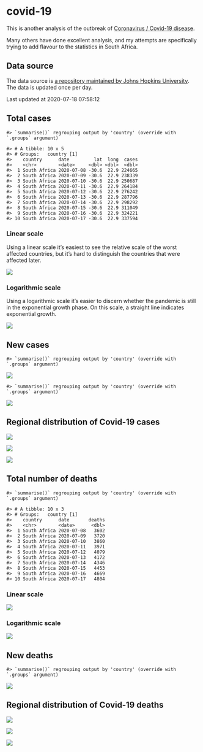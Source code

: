 
<!-- README.md is generated from README.Rmd. Please edit that file -->

# covid-19

<!-- badges: start -->

<!-- badges: end -->

This is another analysis of the outbreak of [Coronavirus / Covid-19
disease](https://en.wikipedia.org/wiki/Coronavirus_disease_2019).

Many others have done excellent analysis, and my attempts are
specifically trying to add flavour to the statistics in South Africa.

## Data source

The data source is [a repository maintained by Johns Hopkins
University](https://github.com/CSSEGISandData/COVID-19). The data is
updated once per day.

Last updated at 2020-07-18 07:58:12

## Total cases

    #> `summarise()` regrouping output by 'country' (override with `.groups` argument)

    #> # A tibble: 10 x 5
    #> # Groups:   country [1]
    #>    country      date         lat  long  cases
    #>    <chr>        <date>     <dbl> <dbl>  <dbl>
    #>  1 South Africa 2020-07-08 -30.6  22.9 224665
    #>  2 South Africa 2020-07-09 -30.6  22.9 238339
    #>  3 South Africa 2020-07-10 -30.6  22.9 250687
    #>  4 South Africa 2020-07-11 -30.6  22.9 264184
    #>  5 South Africa 2020-07-12 -30.6  22.9 276242
    #>  6 South Africa 2020-07-13 -30.6  22.9 287796
    #>  7 South Africa 2020-07-14 -30.6  22.9 298292
    #>  8 South Africa 2020-07-15 -30.6  22.9 311049
    #>  9 South Africa 2020-07-16 -30.6  22.9 324221
    #> 10 South Africa 2020-07-17 -30.6  22.9 337594

### Linear scale

Using a linear scale it’s easiest to see the relative scale of the worst
affected countries, but it’s hard to distinguish the countries that were
affected later.

![](README_files/figure-gfm/unnamed-chunk-5-1.png)<!-- -->

### Logarithmic scale

Using a logarithmic scale it’s easier to discern whether the pandemic is
still in the exponential growth phase. On this scale, a straight line
indicates exponential growth.

![](README_files/figure-gfm/unnamed-chunk-6-1.png)<!-- -->

## New cases

    #> `summarise()` regrouping output by 'country' (override with `.groups` argument)

![](README_files/figure-gfm/unnamed-chunk-7-1.png)<!-- -->

    #> `summarise()` regrouping output by 'country' (override with `.groups` argument)

![](README_files/figure-gfm/unnamed-chunk-8-1.png)<!-- -->

## Regional distribution of Covid-19 cases

![](README_files/figure-gfm/unnamed-chunk-9-1.png)<!-- -->

![](README_files/figure-gfm/unnamed-chunk-10-1.png)<!-- -->

![](README_files/figure-gfm/unnamed-chunk-11-1.png)<!-- -->

## Total number of deaths

    #> `summarise()` regrouping output by 'country' (override with `.groups` argument)

    #> # A tibble: 10 x 3
    #> # Groups:   country [1]
    #>    country      date       deaths
    #>    <chr>        <date>      <dbl>
    #>  1 South Africa 2020-07-08   3602
    #>  2 South Africa 2020-07-09   3720
    #>  3 South Africa 2020-07-10   3860
    #>  4 South Africa 2020-07-11   3971
    #>  5 South Africa 2020-07-12   4079
    #>  6 South Africa 2020-07-13   4172
    #>  7 South Africa 2020-07-14   4346
    #>  8 South Africa 2020-07-15   4453
    #>  9 South Africa 2020-07-16   4669
    #> 10 South Africa 2020-07-17   4804

### Linear scale

![](README_files/figure-gfm/unnamed-chunk-14-1.png)<!-- -->

### Logarithmic scale

![](README_files/figure-gfm/unnamed-chunk-15-1.png)<!-- -->

## New deaths

    #> `summarise()` regrouping output by 'country' (override with `.groups` argument)

![](README_files/figure-gfm/unnamed-chunk-16-1.png)<!-- -->

## Regional distribution of Covid-19 deaths

![](README_files/figure-gfm/unnamed-chunk-17-1.png)<!-- -->

![](README_files/figure-gfm/unnamed-chunk-18-1.png)<!-- -->

![](README_files/figure-gfm/unnamed-chunk-19-1.png)<!-- -->
